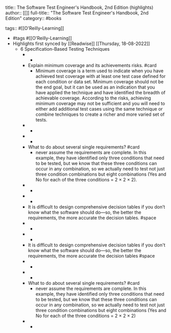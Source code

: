 title:: The Software Test Engineer's Handbook, 2nd Edition (highlights)
author:: [[]]
full-title:: "The Software Test Engineer's Handbook, 2nd Edition"
category:: #books

tags:: #[[O'Reilly-Learning]]

- #tags #[[O'Reilly-Learning]]
- Highlights first synced by [[Readwise]] [[Thursday, 18-08-2022]]
	- 6 Specification-Based Testing Techniques
		- -
		- Explain minimum coverage and its achievements risks. #card
			- Minimum coverage is a term used to indicate when you have achieved test coverage with at least one test case defined for each condition or data set. Minimum coverage should not be the end goal, but it can be used as an indication that you have applied the technique and have identified the breadth of achievable coverage. According to the risks, achieving minimum coverage may not be sufficient and you will need to either add additional test cases using the same technique or combine techniques to create a richer and more varied set of tests.
		- -
		- -
		- What to do about several single requirements? #card
			- never assume the requirements are complete. In this example, they have identified only three conditions that need to be tested, but we know that these three conditions can occur in any combination, so we actually need to test not just three condition combinations but eight combinations (Yes and No for each of the three conditions = 2 × 2 × 2).
		- -
		- -
		- It is difficult to design comprehensive decision tables if you don’t know what the software should do—so, the better the requirements, the more accurate the decision tables. #space
		- -
		- -
		- It is difficult to design comprehensive decision tables if you don't know what the software should do—so, the better the requirements, the more accurate the decision tables #space
		- -
		- -
		- What to do about several single requirements? #card
			- never assume the requirements are complete. In this example, they have identified only three conditions that need to be tested, but we know that these three conditions can occur in any combination, so we actually need to test not just three condition combinations but eight combinations (Yes and No for each of the three conditions = 2 × 2 × 2)
		- -